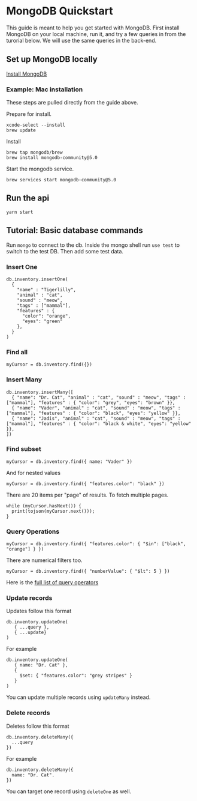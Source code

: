 # MongoDB Quickstart
This guide is meant to help you get started with MongoDB. First install MongoDB on your local machine, run it, and try a few queries in from the turorial below. We will use the same queries in the back-end.

## Set up MongoDB locally
[Install MongoDB](https://docs.mongodb.com/manual/administration/install-community/)

### Example: Mac installation
These steps are pulled directly from the guide above.

Prepare for install.
```
xcode-select --install
brew update
```
Install
```
brew tap mongodb/brew
brew install mongodb-community@5.0
```
Start the mongodb service.
```
brew services start mongodb-community@5.0
```


## Run the api
```yarn start```

## Tutorial: Basic database commands
Run `mongo` to connect to the db. Inside the mongo shell run `use test` to switch to the test DB. Then add some test data.

### Insert One
```
db.inventory.insertOne(
  {
    "name" : "Tigerlilly",
    "animal" : "cat",
    "sound" : "meow",
    "tags" : ["mammal"],
    "features" : {
      "color": "orange",
      "eyes": "green"
    },
  }
)
```

### Find all
```
myCursor = db.inventory.find({})
```

### Insert Many
```
db.inventory.insertMany([
  { "name": "Dr. Cat", "animal" : "cat", "sound" : "meow", "tags" : ["mammal"], "features" : { "color": "grey", "eyes": "brown" }},
  { "name": "Vader", "animal" : "cat", "sound" : "meow", "tags" : ["mammal"], "features" : { "color": "black", "eyes": "yellow" }},
  { "name": "Jadis", "animal" : "cat", "sound" : "meow", "tags" : ["mammal"], "features" : { "color": "black & white", "eyes": "yellow" }},
])
```

### Find subset
```
myCursor = db.inventory.find({ name: "Vader" })
```
And for nested values
```
myCursor = db.inventory.find({ "features.color": "black" })
```

There are 20 items per "page" of results. To fetch multiple pages.
```
while (myCursor.hasNext()) {
  print(tojson(myCursor.next()));
}
```

### Query Operations
```
myCursor = db.inventory.find({ "features.color": { "$in": ["black", "orange"] } })
```

There are numerical filters too.
```
myCursor = db.inventory.find({ "numberValue": { "$lt": 5 } })
```

Here is the [full list of query operators](https://docs.mongodb.com/manual/reference/operator/query/)

### Update records
Updates follow this format
```
db.inventory.updateOne(
   { ...query },
   { ...update}
)
```

For example
```
db.inventory.updateOne(
   { name: "Dr. Cat" },
   {
     $set: { "features.color": "grey stripes" }
   }
)
```

You can update multiple records using `updateMany` instead.

### Delete records
Deletes follow this format
```
db.inventory.deleteMany({
  ...query
})
```
For example
```
db.inventory.deleteMany({
  name: "Dr. Cat".
})
```

You can target one record using `deleteOne` as well.
